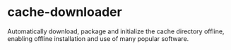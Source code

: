 # cache-downloader
Automatically download, package and initialize the cache directory offline, enabling offline installation and use of many popular software.
